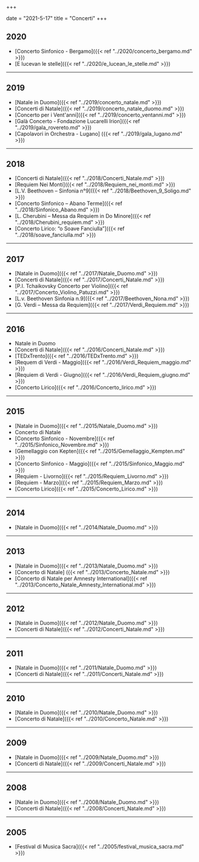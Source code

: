 ﻿+++

date = "2021-5-17"
title = "Concerti"
+++

## 2020

* [Concerto Sinfonico - Bergamo]({{< ref "../2020/concerto_bergamo.md" >}})
* [E lucevan le stelle]({{< ref "../2020/e_lucean_le_stelle.md" >}})

---

## 2019

* [Natale in Duomo]({{< ref "../2019/concerto_natale.md" >}})
* [Concerti di Natale]({{< ref "../2019/concerto_natale_duomo.md" >}})
* [Concerto per i Vent'anni]({{< ref "../2019/concerto_ventanni.md" >}})
* [Galà Concerto - Fondazione Lucarelli Irion]({{< ref "../2019/gala_rovereto.md" >}})
* [Capolavori in Orchestra - Lugano] ({{< ref "../2019/gala_lugano.md" >}})

---

## 2018

* [Concerti di Natale]({{< ref "../2018/Concerti_Natale.md" >}})
* [Requiem Nei Monti]({{< ref "../2018/Requiem_nei_monti.md" >}})
* [L.V. Beethoven – Sinfonia n°9]({{< ref "../2018/Beethoven_9_Soligo.md" >}})
* [Concerto Sinfonico – Abano Terme]({{< ref "../2018/Sinfonico_Abano.md" >}})
* [L. Cherubini – Messa da Requiem in Do Minore]({{< ref "../2018/Cherubini_requiem.md" >}})
* [Concerto Lirico: “o Soave Fanciulla”]({{< ref "../2018/soave_fanciulla.md" >}})

---

## 2017

* [Natale in Duomo]({{< ref "../2017/Natale_Duomo.md" >}})
* [Concerti di Natale]({{< ref "../2017/Concerti_Natale.md" >}})
* [P.I. Tchaikovsky Concerto per Violino]({{< ref "../2017/Concerto_Violino_Patuzzi.md" >}})
* [L.v. Beethoven Sinfonia n.9]({{< ref "../2017/Beethoven_Nona.md" >}})
* [G. Verdi – Messa da Requiem]({{< ref "../2017/Verdi_Requiem.md" >}})

---

## 2016

* Natale in Duomo
* [Concerti di Natale]({{< ref "../2016/Concerti_Natale.md" >}})
* [TEDxTrento]({{< ref "../2016/TEDxTrento.md" >}})
* [Requem di Verdi - Maggio]({{< ref "../2016/Verdi_Requiem_maggio.md" >}})
* [Requiem di Verdi - Giugno]({{< ref "../2016/Verdi_Requiem_giugno.md" >}})
* [Concerto Lirico]({{< ref "../2016/Concerto_lirico.md" >}})

---

## 2015

* [Natale in Duomo]({{< ref "../2015/Natale_Duomo.md" >}})
* Concerto di Natale
* [Concerto Sinfonico - Novembre]({{< ref "../2015/Sinfonico_Novembre.md" >}})
* [Gemellaggio con Kepten]({{< ref "../2015/Gemellaggio_Kempten.md" >}})
* [Concerto Sinfonico - Maggio]({{< ref "../2015/Sinfonico_Maggio.md" >}})
* [Requiem - Livorno]({{< ref "../2015/Requiem_Livorno.md" >}})
* [Requiem - Marzo]({{< ref "../2015/Requiem_Marzo.md" >}})
* [Concerto Lirico]({{< ref "../2015/Concerto_Lirico.md" >}})

---

## 2014

* [Natale in Duomo]({{< ref "../2014/Natale_Duomo.md" >}})

---

## 2013

* [Natale in Duomo]({{< ref "../2013/Natale_Duomo.md" >}})
* [Concerto di Natale] ({{< ref "../2013/Concerto_Natale.md" >}})
* [Concerto di Natale per Amnesty International]({{< ref "../2013/Concerto_Natale_Amnesty_International.md" >}})

---

## 2012

* [Natale in Duomo]({{< ref "../2012/Natale_Duomo.md" >}})
* [Concerti di Natale]({{< ref "../2012/Concerti_Natale.md" >}})

---

## 2011
* [Natale in Duomo]({{< ref "../2011/Natale_Duomo.md" >}})
* [Concerti di Natale]({{< ref "../2011/Concerti_Natale.md" >}})

---

## 2010
* [Natale in Duomo]({{< ref "../2010/Natale_Duomo.md" >}})
* [Concerto di Natale]({{< ref "../2010/Concerto_Natale.md" >}})

---

## 2009
* [Natale in Duomo]({{< ref "../2009/Natale_Duomo.md" >}})
* [Concerti di Natale]({{< ref "../2009/Concerti_Natale.md" >}})

---

## 2008
* [Natale in Duomo]({{< ref "../2008/Natale_Duomo.md" >}})
* [Concerti di Natale]({{< ref "../2008/Concerti_Natale.md" >}})

---

## 2005
* [Festival di Musica Sacra]({{< ref "../2005/festival_musica_sacra.md" >}})
